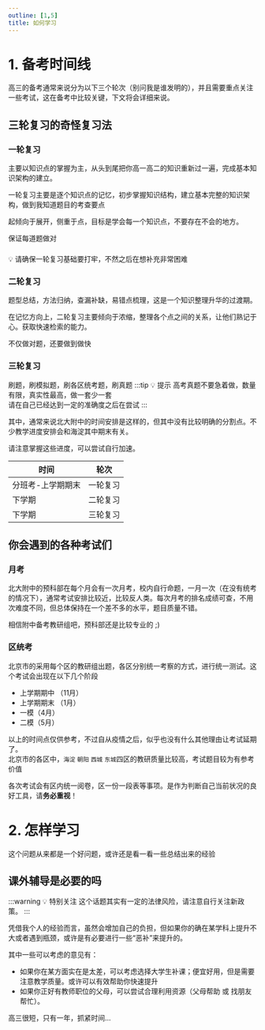 ```yaml
---
outline: [1,5]
title: 如何学习
---
```

# 1. 备考时间线

高三的备考通常来说分为以下三个轮次（别问我是谁发明的），并且需要重点关注一些考试，这在备考中比较关键，下文将会详细来说。
## 三轮复习的奇怪复习法
### 一轮复习
主要以知识点的掌握为主，从头到尾把你高一高二的知识重新过一遍，完成基本知识架构的建立。

一轮复习主要是逐个知识点的记忆，初步掌握知识结构，建立基本完整的知识架构，做到我知道题目的考查要点

起倾向于展开，侧重于点，目标是学会每一个知识点，不要存在不会的地方。

保证每道题做对

<div class="warning custom-block" style="padding-top: 8px">
💡 请确保一轮复习基础要打牢，不然之后在想补充非常困难
</div>

### 二轮复习
题型总结，方法归纳，查漏补缺，易错点梳理，这是一个知识整理升华的过渡期。

在记忆方向上，二轮复习主要倾向于浓缩，整理各个点之间的关系，让他们熟记于心。获取快速检索的能力。

不仅做对题，还要做到做快
### 三轮复习
刷题，刷模拟题，刷各区统考题，刷真题
:::tip 💡 提示
高考真题不要急着做，数量有限，真实性最高，做一套少一套<br/>
请在自己已经达到一定的准确度之后在尝试
:::

其中，通常来说北大附中的时间安排是这样的，但其中没有比较明确的分割点。不少教学进度安排会和海淀其中期末有关。 

请注意掌握这些进度，可以尝试自行加速。
<!-- TODO: 这里需要完善 -->
|时间|轮次|
|-|-|
|分班考-上学期期末  |一轮复习|
|下学期             |二轮复习|
|下学期             |三轮复习|
## 你会遇到的各种考试们
### 月考
北大附中的预科部在每个月会有一次月考，校内自行命题，一月一次（在没有统考的情况下），通常考试安排比较近，比较反人类。每次月考的排名成绩可查，不用次难度不同，但总体保持在一个差不多的水平，题目质量不错。

相信附中备考教研组吧，预科部还是比较专业的 ;)
<!-- TODO: 需要补充月考相关内容 -->
### 区统考
北京市的采用每个区的教研组出题，各区分别统一考察的方式，进行统一测试。这个考试会出现在以下几个阶段
- 上学期期中 （11月）
- 上学期期末 （1月）
- 一模（4月）
- 二模（5月）

以上的时间点仅供参考，不过自从疫情之后，似乎也没有什么其他理由让考试延期了。  
北京市的各区中，`海淀` `朝阳` `西城` `东城`四区的教研质量比较高，考试题目较为有参考价值

各次考试会有区内统一阅卷，区一份一段表等事项。是作为判断自己当前状况的良好工具，请**务必重视**！

# 2. 怎样学习
这个问题从来都是一个好问题，或许还是看一看一些总结出来的经验

## 课外辅导是必要的吗
:::warning 💡 特别关注
这个话题其实有一定的法律风险，请注意自行关注新政策。
:::

凭借我个人的经验而言，虽然会增加自己的负担，但如果你的确在某学科上提升不大或者遇到瓶颈，或许是有必要进行一些“恶补”来提升的。  

其中一些可以考虑的意见有：
 - 如果你在某方面实在是太差，可以考虑选择大学生补课；便宜好用，但是需要注意教学质量。或许可以有效帮助你快速提升
 - 如果你正好有教师职位的父母，可以尝试合理利用资源（父母帮助 或 找朋友帮忙）。

高三很短，只有一年，抓紧时间...